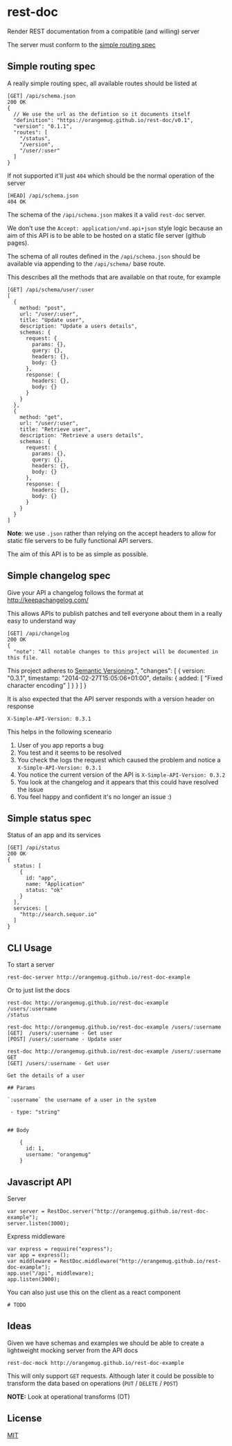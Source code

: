 # rest-doc
Render REST documentation from a compatible (and willing) server


The server must conform to the [simple routing spec](#simple-routing-spec)


## Simple routing spec
A really simple routing spec, all available routes should be listed at

    [GET] /api/schema.json
    200 OK
    {
      // We use the url as the defintion so it documents itself
      "definition": "https://orangemug.github.io/rest-doc/v0.1",
      "version": "0.1.1",
      "routes": [
        "/status",
        "/version",
        "/user/:user"
      ]
    }

If not supported it'll just `404` which should be the normal operation of the server

    [HEAD] /api/schema.json
    404 OK

The schema of the `/api/schema.json` makes it a valid `rest-doc` server.

We don't use the `Accept: application/vnd.api+json` style logic because an aim of this API is to be able to be hosted on a static file server (github pages).

The schema of all routes defined in the `/api/schema.json` should be available via appending to the `/api/schema/` base route.

This describes all the methods that are available on that route, for example

    [GET] /api/schema/user/:user
    [
      {
        method: "post",
        url: "/user/:user",
        title: "Update user",
        description: "Update a users details",
        schemas: {
          request: {
            params: {},
            query: {},
            headers: {},
            body: {}
          },
          response: {
            headers: {},
            body: {}
          }
        }
      },
      {
        method: "get",
        url: "/user/:user",
        title: "Retrieve user",
        description: "Retrieve a users details",
        schemas: {
          request: {
            params: {},
            query: {},
            headers: {},
            body: {}
          },
          response: {
            headers: {},
            body: {}
          }
        }
      }
    ]

**Note**: we use `.json` rather than relying on the accept headers to allow for static file servers to be fully functional API servers.

The aim of this API is to be as simple as possible.


## Simple changelog spec
Give your API a changelog follows the format at <http://keepachangelog.com/>

This allows APIs to publish patches and tell everyone about them in a really easy to understand way

    [GET] /api/changelog
    200 OK
    {
      "note": "All notable changes to this project will be documented in this file.
This project adheres to [Semantic Versioning](http://semver.org/).",
      "changes": [
        {
          version: "0.3.1",
          timestamp: "2014-02-27T15:05:06+01:00",
          details: {
            added: [
              "Fixed character encoding"
            ]
          }
        }
      ]
    }

It is also expected that the API server responds with a version header on response

    X-Simple-API-Version: 0.3.1

This helps in the following sceneario

 1. User of you app reports a bug
 2. You test and it seems to be resolved
 3. You check the logs the request which caused the problem and notice a `X-Simple-API-Version: 0.3.1`
 4. You notice the current version of the API is `X-Simple-API-Version: 0.3.2`
 5. You look at the changelog and it appears that this could have resolved the issue
 6. You feel happy and confident it's no longer an issue :)


## Simple status spec
Status of an app and its services

    [GET] /api/status
    200 OK
    {
      status: [
        {
          id: "app",
          name: "Application"
          status: "ok"
        } 
      ],
      services: [
        "http://search.sequor.io"
      ]
    }


## CLI Usage
To start a server

    rest-doc-server http://orangemug.github.io/rest-doc-example

Or to just list the docs

    rest-doc http://orangemug.github.io/rest-doc-example
    /users/:username
    /status

    rest-doc http://orangemug.github.io/rest-doc-example /users/:username
    [GET]  /users/:username - Get user
    [POST] /users/:username - Update user

    rest-doc http://orangemug.github.io/rest-doc-example /users/:username GET
    [GET] /users/:username - Get user

    Get the details of a user

    ## Params

    `:username` the username of a user in the system

     - type: "string"
        

    ## Body
    
        {
          id: 1,
          username: "orangemug"
        }
      
      


## Javascript API
Server

    var server = RestDoc.server("http://orangemug.github.io/rest-doc-example");
    server.listen(3000);

Express middleware

    var express = requuire("express");
    var app = express();
    var middleware = RestDoc.middleware("http://orangemug.github.io/rest-doc-example");
    app.use("/api", middleware);
    app.listen(3000);

You can also just use this on the client as a react component

    # TODO



## Ideas
Given we have schemas and examples we should be able to create a lightweight mocking server from the API docs

    rest-doc-mock http://orangemug.github.io/rest-doc-example

This will only support `GET` requests. Although later it could be possible to transform the data based on operations (`PUT` / `DELETE` / `POST`)

**NOTE:** Look at operational transforms (OT)


## License
[MIT](LICENSE)
